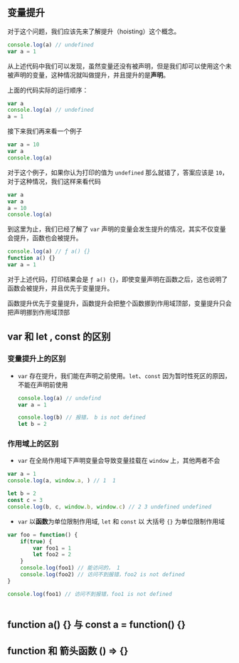 ## 变量提升

对于这个问题，我们应该先来了解提升（hoisting）这个概念。

```js
console.log(a) // undefined
var a = 1
```

从上述代码中我们可以发现，虽然变量还没有被声明，但是我们却可以使用这个未被声明的变量，这种情况就叫做提升，并且提升的是**声明**。

上面的代码实际的运行顺序：

```js
var a
console.log(a) // undefined
a = 1
```

接下来我们再来看一个例子

```js
var a = 10
var a
console.log(a)
```

对于这个例子，如果你认为打印的值为 `undefined` 那么就错了，答案应该是 `10`，对于这种情况，我们这样来看代码

```js
var a
var a
a = 10
console.log(a)
```

到这里为止，我们已经了解了 `var` 声明的变量会发生提升的情况，其实不仅变量会提升，函数也会被提升。

```js
console.log(a) // ƒ a() {}
function a() {}
var a = 1
```

对于上述代码，打印结果会是 `ƒ a() {}`，即使变量声明在函数之后，这也说明了函数会被提升，并且优先于变量提升。

函数提升优先于变量提升，函数提升会把整个函数挪到作用域顶部，变量提升只会把声明挪到作用域顶部

## var 和  let , const 的区别

### 变量提升上的区别

- `var` 存在提升，我们能在声明之前使用。`let`、`const` 因为暂时性死区的原因，不能在声明前使用

  ```js
  console.log(a) // undefind
  var a = 1
  
  console.log(b) // 报错， b is not defined
  let b = 2
  ```

### 作用域上的区别

- `var` 在全局作用域下声明变量会导致变量挂载在 `window` 上，其他两者不会

``` js
var a = 1
console.log(a, window.a, ) // 1  1

let b = 2
const c = 3
console.log(b, c, window.b, window.c) // 2 3 undefined undefined
```

- `var` 以**函数**为单位限制作用域, `let` 和 `const` 以 大括号 `{}` 为单位限制作用域

```js
var foo = function() {
    if(true) {
        var foo1 = 1
        let foo2 = 2
    }
    console.log(foo1) // 能访问的， 1
    console.log(foo2) // 访问不到报错，foo2 is not defined
}

console.log(foo1) // 访问不到报错，foo1 is not defined
	
```

## function a() {} 与 const a = function() {}  

## function 和 箭头函数 () => {}